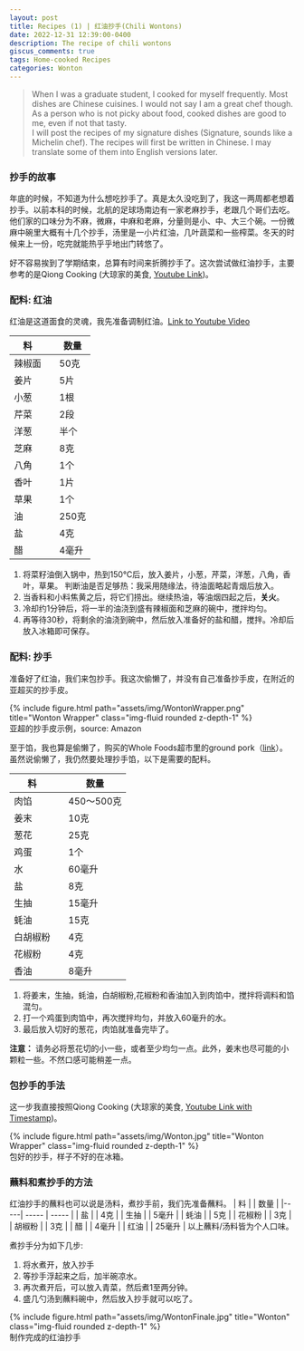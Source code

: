 ```yaml
---
layout: post
title: Recipes (1) | 红油抄手(Chili Wontons) 
date: 2022-12-31 12:39:00-0400
description: The recipe of chili wontons
giscus_comments: true
tags: Home-cooked Recipes
categories: Wonton
---
```


>When I was a graduate student, I cooked for myself frequently. Most dishes are Chinese cuisines. I would not say I am a great chef though. As a person who is not picky about food, cooked dishes are good to me, even if not that tasty.  
>I will post the recipes of my signature dishes (Signature, sounds like a Michelin chef). The recipes will first be written in Chinese. I may translate some of them into English versions later. 

### 抄手的故事
年底的时候，不知道为什么想吃抄手了。真是太久没吃到了，我这一两周都老想着抄手。以前本科的时候，北航的足球场南边有一家老麻抄手，老跟几个哥们去吃。他们家的口味分为不麻，微麻，中麻和老麻，分量则是小、中、大三个碗。一份微麻中碗里大概有十几个抄手，汤里是一小片红油，几叶蔬菜和一些榨菜。冬天的时候来上一份，吃完就能热乎乎地出门转悠了。

好不容易挨到了学期结束，总算有时间来折腾抄手了。这次尝试做红油抄手，主要参考的是Qiong Cooking (大琼家的美食, [Youtube Link](https://www.youtube.com/@qiongcooking))。

### 配料: 红油
红油是这道面食的灵魂，我先准备调制红油。[Link to Youtube Video](https://youtu.be/d7B94g4Xc2A)

| 料 |     | 数量 |
|-----| ----- | ----- |
| 辣椒面 |     | 50克 |
| 姜片 |     | 5片 |
| 小葱 |     | 1根 |
| 芹菜 |     | 2段 |
| 洋葱 |     | 半个 |
| 芝麻 |     | 8克 |
| 八角 |     | 1个 |
| 香叶 |     | 1片 |
| 草果 |     | 1个 |
| 油 |     | 250克 |
| 盐 |     | 4克 |
| 醋 |     | 4毫升 |

1. 将菜籽油倒入锅中，热到150&deg;C后，放入姜片，小葱，芹菜，洋葱，八角，香叶，草果。
   判断油是否足够热：我采用随缘法，待油面略起青烟后放入。
2. 当香料和小料焦黄之后，将它们捞出。继续热油，等油烟四起之后，**关火**。
3. 冷却约1分钟后，将一半的油浇到盛有辣椒面和芝麻的碗中，搅拌均匀。
4. 再等待30秒，将剩余的油浇到碗中，然后放入准备好的盐和醋，搅拌。冷却后放入冰箱即可保存。

### 配料: 抄手
准备好了红油，我们来包抄手。我这次偷懒了，并没有自己准备抄手皮，在附近的亚超买的抄手皮。

<div class="row">
    <div class="col-sm mt-3 mt-md-0">
        {% include figure.html path="assets/img/WontonWrapper.png" title="Wonton Wrapper" class="img-fluid rounded z-depth-1" %}
    </div>
</div>
<div class="caption">
    亚超的抄手皮示例，source: Amazon
</div>

至于馅，我也算是偷懒了，购买的Whole Foods超市里的ground pork（[link](https://www.wholefoodsmarket.com/product/dubreton-organic-ground-pork-b0781373kc)）。虽然说偷懒了，我仍然要处理抄手馅，以下是需要的配料。

| 料 |     | 数量 |
|-----| ----- | ----- |
| 肉馅 |     | 450～500克 |
| 姜末 |     | 10克 |
| 葱花 |     | 25克 |
| 鸡蛋 |     | 1个 |
| 水 |     | 60毫升 |
| 盐 |     | 8克 |
| 生抽 |     | 15毫升 |
| 蚝油 |     | 15克 |
| 白胡椒粉 |     | 4克 |
| 花椒粉 |     | 4克 |
| 香油 |     | 8毫升 |

1. 将姜末，生抽，蚝油，白胡椒粉,花椒粉和香油加入到肉馅中，搅拌将调料和馅混匀。
2. 打一个鸡蛋到肉馅中，再次搅拌均匀，并放入60毫升的水。
3. 最后放入切好的葱花，肉馅就准备完毕了。
   
**注意：** 请务必将葱花切的小一些，或者至少均匀一点。此外，姜末也尽可能的小颗粒一些。不然口感可能稍差一点。

### 包抄手的手法
这一步我直接按照Qiong Cooking (大琼家的美食, [Youtube Link with Timestamp](https://youtu.be/O3kOhTbfwVs?t=178))。
<div class="row">
    <div class="col-sm mt-3 mt-md-0">
        {% include figure.html path="assets/img/Wonton.jpg" title="Wonton Wrapper" class="img-fluid rounded z-depth-1" %}
    </div>
</div>
<div class="caption">
    包好的抄手，样子不好的在冰箱。
</div>

### 蘸料和煮抄手的方法
红油抄手的蘸料也可以说是汤料，煮抄手前，我们先准备蘸料。
| 料 |     | 数量 |
|-----| ----- | ----- |
| 盐 |     | 4克 |
| 生抽 |     | 5毫升 |
| 蚝油 |     | 5克 |
| 花椒粉 |     | 3克 |
| 胡椒粉 |     | 3克 |
| 醋 |     | 4毫升 |
| 红油 |     | 25毫升 |
以上蘸料/汤料皆为个人口味。

煮抄手分为如下几步:
1. 将水煮开，放入抄手
2. 等抄手浮起来之后，加半碗凉水。
3. 再次煮开后，可以放入青菜，然后煮1至两分钟。
4. 盛几勺汤到蘸料碗中，然后放入抄手就可以吃了。

<div class="row">
    <div class="col-sm mt-3 mt-md-0">
        {% include figure.html path="assets/img/WontonFinale.jpg" title="Wonton" class="img-fluid rounded z-depth-1" %}
    </div>
</div>
<div class="caption">
    制作完成的红油抄手
</div>

